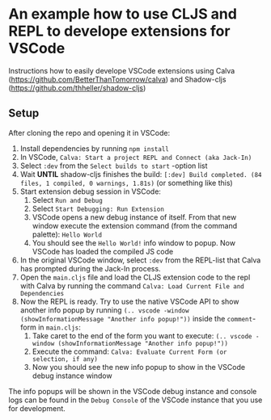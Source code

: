 # An example how to use CLJS and REPL to develope extensions for VSCode

Instructions how to easily develope VSCode extensions using Calva (https://github.com/BetterThanTomorrow/calva) and Shadow-cljs (https://github.com/thheller/shadow-cljs)

## Setup

After cloning the repo and opening it in VSCode:

1. Install dependencies by running `npm install`
2. In VSCode, `Calva: Start a project REPL and Connect (aka Jack-In)`
3. Select `:dev` from the `Select builds to start` -option list
4. Wait **UNTIL** shadow-cljs finishes the build: `[:dev] Build completed. (84 files, 1 compiled, 0 warnings, 1.81s)` (or something like this)
5. Start extension debug session in VSCode:
   1. Select `Run and Debug`
   2. Select `Start Debugging: Run Extension`
   3. VSCode opens a new debug instance of itself. From that new window execute the extension command (from the command palette): `Hello World`
   4. You should see the `Hello World!` info window to popup. Now VSCode has loaded the compiled JS code
6. In the original VSCode window, select `:dev` from the REPL-list that Calva has prompted during the Jack-In process.
7. Open the `main.cljs` file and load the CLJS extension code to the repl with Calva by running the command `Calva: Load Current File and Dependencies`
8. Now the REPL is ready. Try to use the native VSCode API to show another info popup by running `(.. vscode -window (showInformationMessage "Another info popup!"))` inside the `comment`-form in `main.cljs`:
   1. Take caret to the end of the form you want to execute: `(.. vscode -window (showInformationMessage "Another info popup!"))`
   2. Execute the command: `Calva: Evaluate Current Form (or selection, if any)`
   3. Now you should see the new info popup to show in the VSCode debug instance window

The info popups will be shown in the VSCode debug instance and console logs can be found in the `Debug Console` of the VSCode instance that you use for development.
